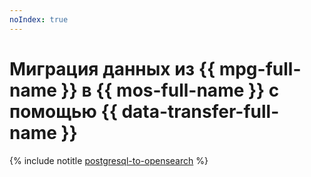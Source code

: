 ```yaml
---
noIndex: true
---
```


# Миграция данных из {{ mpg-full-name }} в {{ mos-full-name }} с помощью {{ data-transfer-full-name }}

{% include notitle [postgresql-to-opensearch](../../_tutorials/dataplatform/datatransfer/postgresql-to-opensearch.md) %}